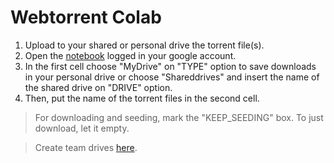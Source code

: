 # Webtorrent Colab

1) Upload to your shared or personal drive the torrent file(s).
2) Open the [notebook](https://colab.research.google.com/github/Drrivao/Webtorrent-Colab/blob/main/Webtorrent_colab.ipynb) logged in your google account.
3) In the first cell choose "MyDrive" on "TYPE" option to save downloads in your personal drive or choose "Shareddrives" and insert the name of the shared drive on "DRIVE" option.
4) Then, put the name of the torrent files in the second cell.
> For downloading and seeding, mark the "KEEP_SEEDING" box. To just download, let it empty.

> Create team drives [here](https://td.msgsuite.workers.dev/).
